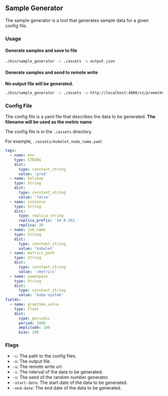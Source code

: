 ## Sample Generator

The sample generator is a tool that generates sample data for a given config file.

### Usage

#### Generate samples and save to file
```bash
./bin/sample_generator -c ./assets -o output.json
```

#### Generate samples and send to remote write

**No output file will be generated.**
```bash
./bin/sample_generator -c ./assets -u http://localhost:4000/v1/prometheus/write?db=public --start-date 2024-03-07T00:00:00+08:00 --end-date 2024-03-08T00:00:00+08:00 --interval 30s
```


### Config File

The config file is a yaml file that describes the data to be generated. **The filename will be used as the metric name**

The config file is in the `./assets` directory.

For example, `./assets/kubelet_node_name.yaml`
```yaml
tags:
  - name: env
    type: STRING
    dist:
      type: constant_string
      value: 'prod'
  - name: holiday
    type: String
    dist:
      type: constant_string
      value: 'false'
  - name: instance
    type: String
    dist:
      type: replica_string
      replica_prefix: '10.0.162.'
      replica: 30
  - name: job_name
    type: String
    dist:
      type: constant_string
      value: 'kubelet'
  - name: metrics_path
    type: String
    dist:
      type: constant_string
      value: '/metrics'
  - name: namespace
    type: String
    dist:
      type: constant_string
      value: 'kube-system'
fields:
  - name: greptime_value
    type: Float
    dist:
      type: periodic
      period: 1000
      amplitude: 100
      bias: 100
```

### Flags
- `-c`: The path to the config files.
- `-o`: The output file.
- `-u`: The remote write url.
- `-i`: The interval of the data to be generated.
- `-s`: The seed of the random number generator.
- `-start-date`: The start date of the data to be generated.
- `-end-date`: The end date of the data to be generated.


